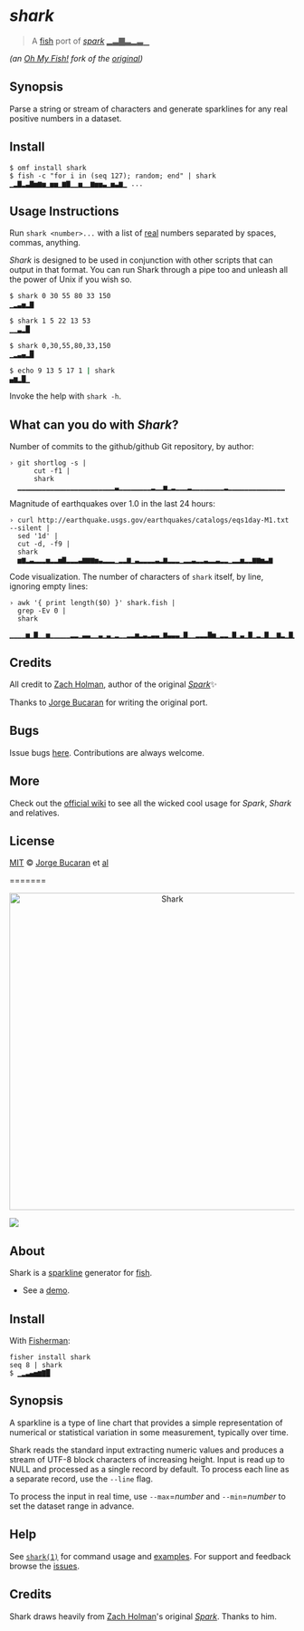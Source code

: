 # _shark_

> A [fish][Fish] port of [_spark_][spark] ▂▃▇▃▂▃▁

*(an [Oh My Fish!][OMF] fork of the [original])*

## Synopsis

Parse a string or stream of characters and generate sparklines for any real positive numbers in a dataset.

## Install

```fish
$ omf install shark
$ fish -c "for i in (seq 127); random; end" | shark
▁▂▇▂▃▇▅▆▅▁▅▅▁▆▇▁▁▅▁▁▆▅▅▃▁▅▃▆▁ ...
```

## Usage Instructions

Run `shark <number>...` with a list of [real][real] numbers separated by spaces, commas, anything.

_Shark_ is designed to be used in conjunction with other scripts that can output in that format. You can run Shark through a pipe too and unleash all the power of Unix if you wish so.

```sh
$ shark 0 30 55 80 33 150
▁▂▃▅▂▇

$ shark 1 5 22 13 53
▁▁▃▂█

$ shark 0,30,55,80,33,150
▁▂▃▄▂█

$ echo 9 13 5 17 1 | shark
▄▆▂█▁
```

Invoke the help with `shark -h`.

## What can you do with _Shark_?

Number of commits to the github/github Git repository, by author:

```fish
› git shortlog -s |
      cut -f1 |
      shark
  ▁▁▁▁▁▁▁▁▁▁▁▁▁▁▁▁▁▁▁▁▁▁▁▁▃▁▁▁▁▁▁▁▁▂▁▁▅▁▂▁▁▁▂▁▁▁▁▁▁▁▁▂▁▁▁▁▁▁▁▁▁▁▁▁▁▁
```

Magnitude of earthquakes over 1.0 in the last 24 hours:

```fish
› curl http://earthquake.usgs.gov/earthquakes/catalogs/eqs1day-M1.txt --silent |
  sed '1d' |
  cut -d, -f9 |
  shark
  ▅▆▂▃▂▂▂▅▂▂▅▇▂▂▂▃▆▆▆▅▃▂▂▂▁▂▂▆▁▃▂▂▂▂▃▂▆▂▂▂▁▂▂▃▂▂▃▂▂▃▂▂▁▂▂▅▂▂▆▆▅▃▆
```

Code visualization. The number of characters of `shark` itself, by line, ignoring empty lines:

```fish
› awk '{ print length($0) }' shark.fish |
  grep -Ev 0 |
  shark
  ▁▁▁▁▅▁▇▁▁▅▁▁▁▁▁▂▂▁▃▃▁▁▃▁▃▁▂▁▁▂▂▅▂▃▂▃▃▁▆▃▃▃▁▇▁▁▂▂▂▇▅▁▂▂▁▇▁▃▁▇▁▂▁▇▁▁▆▂▁▇▁▂▁▁▂▅▁▂▁▆▇▇▂▁▂▁▁▁▂▂▁▅▁▂▁▁▃▁▃▁▁▁▃▂▂▂▁▁▅▂▁▁▁▁▂▂▁▁▁▂▂
```

## Credits

All credit to [Zach Holman](https://github.com/holman), author of the original [_Spark_][spark]:sparkles:

Thanks to [Jorge Bucaran](https://github.com/bucaran) for writing the original port.

## Bugs

Issue bugs [here][issues]. Contributions are always welcome.

## More

Check out the [official wiki][wiki] to see all the wicked cool usage for _Spark_, _Shark_ and relatives.

## License

[MIT][license] © [Jorge Bucaran](http://bucaran.me) et [al][contributors]

[issues]:       http://github.com/oh-my-fish/plugin-shark/issues
[Fish]:         https://fishshell.com
[spark]:        https://github.com/holman/spark
[original]:     https://github.com/bucaran/shark
[fish-tank]:    https://github.com/terlar/fish-tank
[real]:         http://en.wikipedia.org/wiki/Real_number
[OMF]:          https://github.com/oh-my-fish
[wiki]:         https://github.com/holman/spark/wiki/Wicked-Cool-Usage
[license]:      http://opensource.org/licenses/MIT
[contributors]: https://github.com/oh-my-fish/plugin-shark/graphs/contributors
=======
<p align="center">
  <a href="http://github.com/bucaran/shark">
    <img alt="Shark" width=560px  src="https://cloud.githubusercontent.com/assets/8317250/12073365/6aae8b94-b160-11e5-8fbb-5eeef449d693.png">
  </a>
</p>

[![][travis-badge]][travis-link]

## About

Shark is a [sparkline][sparkline] generator for [fish][fish-shell].

* See a [demo][screencast].


## Install

With [Fisherman][fisherman]:

```fish
fisher install shark
seq 8 | shark
$ ▁▂▃▄▅▆▇█
```

## Synopsis

A sparkline is a type of line chart that provides a simple representation of numerical or statistical variation in some measurement, typically over time.

Shark reads the standard input extracting numeric values and produces a stream of UTF-8 block characters of increasing height. Input is read up to NULL and processed as a single record by default. To process each line as a separate record, use the `--line` flag.

To process the input in real time, use `--max`=*number* and `--min`=*number* to set the dataset range in advance.


## Help

See [`shark(1)`][shark-1] for command usage and [examples][examples]. For support and feedback browse the [issues][issues].

## Credits

Shark draws heavily from [Zach Holman](https://github.com/holman)'s original [_Spark_][spark]. Thanks to him.

<!-- Links  -->

[spark]:        https://github.com/holman/spark
[issues]:       http://github.com/bucaran/shark/issues
[shark-1]:      man/man1/shark.md
[examples]:     man/man1/shark.md#examples
[sparkline]:    https://en.wikipedia.org/wiki/Sparkline
[fisherman]:    https://github.com/fisherman/fisherman
[screencast]:   https://asciinema.org/a/32942?autoplay=1
[fish-shell]:   https://github.com/fish-shell/fish-shell
[travis-link]:  https://travis-ci.org/bucaran/shark
[travis-badge]: https://img.shields.io/travis/bucaran/shark.svg?style=flat-square
